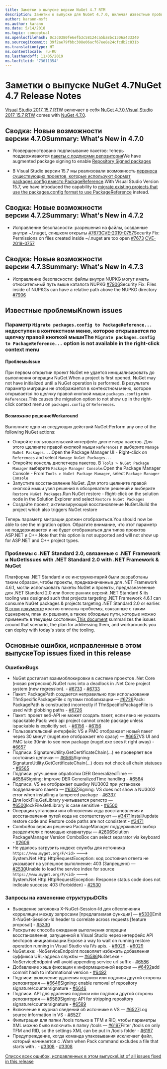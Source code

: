 ```yaml
---
title: Заметки о выпуске версии NuGet 4.7 RTM
description: Заметки о выпуске для NuGet 4.7.0, включая известные проблемы, исправления ошибок, добавленные функции и запросы на изменение структуры.
author: karann-msft
ms.author: karann
ms.date: 5/14/2018
ms.topic: conceptual
ms.openlocfilehash: 0c3c0380fe6efb3c58124ca5ba8bc1306a433340
ms.sourcegitcommit: 39f2ae79fbbc308e06acf67ee8e24cfcdb2c831b
ms.translationtype: HT
ms.contentlocale: ru-RU
ms.lasthandoff: 11/05/2019
ms.locfileid: "73611354"
---
```

# <a name="nuget-47-release-notes"></a><span data-ttu-id="0e25a-103">Заметки о выпуске NuGet 4.7</span><span class="sxs-lookup"><span data-stu-id="0e25a-103">NuGet 4.7 Release Notes</span></span>

<span data-ttu-id="0e25a-104">[Visual Studio 2017 15.7 RTW](https://www.visualstudio.com/news/releasenotes/vs2017-relnotes) включает в себя [NuGet 4.7.0](https://dist.nuget.org/win-x86-commandline/v4.7.0/nuget.exe).</span><span class="sxs-lookup"><span data-stu-id="0e25a-104">[Visual Studio 2017 15.7 RTW](https://www.visualstudio.com/news/releasenotes/vs2017-relnotes) comes with [NuGet 4.7.0](https://dist.nuget.org/win-x86-commandline/v4.7.0/nuget.exe).</span></span>

## <a name="summary-whats-new-in-470"></a><span data-ttu-id="0e25a-105">Сводка: Новые возможности версии 4.7.0</span><span class="sxs-lookup"><span data-stu-id="0e25a-105">Summary: What's New in 4.7.0</span></span>

* <span data-ttu-id="0e25a-106">Усовершенствовано подписывание пакетов: теперь поддерживаются [пакеты с подписями репозитория](https://github.com/NuGet/Home/wiki/Repository-Signatures)</span><span class="sxs-lookup"><span data-stu-id="0e25a-106">We have augmented package signing to enable [Repository Signed packages](https://github.com/NuGet/Home/wiki/Repository-Signatures)</span></span>

* <span data-ttu-id="0e25a-107">В Visual Studio версии 15.7 мы реализовали возможность [переноса существующих проектов, которые используют формат packages.config вместо PackageReference](https://docs.microsoft.com/nuget/consume-packages/migrate-packages-config-to-package-reference).</span><span class="sxs-lookup"><span data-stu-id="0e25a-107">With Visual Studio Version 15.7, we have introduced the capability to [migrate existing projects that use the packages.config format to use PackageReference](https://docs.microsoft.com/nuget/consume-packages/migrate-packages-config-to-package-reference) instead.</span></span>

## <a name="summary-whats-new-in-472"></a><span data-ttu-id="0e25a-108">Сводка: Новые возможности версии 4.7.2</span><span class="sxs-lookup"><span data-stu-id="0e25a-108">Summary: What's New in 4.7.2</span></span>

* <span data-ttu-id="0e25a-109">Исправление безопасности: разрешения на файлы, созданные внутри ~/.nuget, слишком открыты [#7673](https://github.com/NuGet/Home/issues/7673)[CVE-2019-0757](https://portal.msrc.microsoft.com/en-us/security-guidance/advisory/CVE-2019-0757)</span><span class="sxs-lookup"><span data-stu-id="0e25a-109">Security Fix: Permissions on files created inside ~/.nuget are too open [#7673](https://github.com/NuGet/Home/issues/7673) [CVE-2019-0757](https://portal.msrc.microsoft.com/en-us/security-guidance/advisory/CVE-2019-0757)</span></span>

## <a name="summary-whats-new-in-473"></a><span data-ttu-id="0e25a-110">Сводка: Новые возможности версии 4.7.3</span><span class="sxs-lookup"><span data-stu-id="0e25a-110">Summary: What's New in 4.7.3</span></span>

* <span data-ttu-id="0e25a-111">Исправление безопасности: файлы внутри NUPKG могут иметь относительный путь выше каталога NUPKG [#7906](https://github.com/NuGet/Home/issues/7906)</span><span class="sxs-lookup"><span data-stu-id="0e25a-111">Security Fix: Files inside of NUPKGs can have a relative path above the NUPKG directory [#7906](https://github.com/NuGet/Home/issues/7906)</span></span>

## <a name="known-issues"></a><span data-ttu-id="0e25a-112">Известные проблемы</span><span class="sxs-lookup"><span data-stu-id="0e25a-112">Known issues</span></span>

### <a name="the-migrate-packagesconfig-to-packagereference-option-is-not-available-in-the-right-click-context-menu"></a><span data-ttu-id="0e25a-113">Параметр `Migrate packages.config to PackageReference...` недоступен в контекстном меню, которое открывается по щелчку правой кнопкой мыши</span><span class="sxs-lookup"><span data-stu-id="0e25a-113">The `Migrate packages.config to PackageReference...` option is not available in the right-click context menu</span></span>

#### <a name="issue"></a><span data-ttu-id="0e25a-114">Проблемы</span><span class="sxs-lookup"><span data-stu-id="0e25a-114">Issue</span></span>

<span data-ttu-id="0e25a-115">При первом открытии проект NuGet не удается инициализировать до выполнения операции NuGet.</span><span class="sxs-lookup"><span data-stu-id="0e25a-115">When a project is first opened, NuGet may not have initialized until a NuGet operation is performed.</span></span> <span data-ttu-id="0e25a-116">В результате параметр миграции не отображается в контекстном меню, которое открывается по щелчку правой кнопкой мыши `packages.config` или `References`.</span><span class="sxs-lookup"><span data-stu-id="0e25a-116">This causes the migration option to not show up in the right-click context menu on `packages.config` or `References`.</span></span>

#### <a name="workaround"></a><span data-ttu-id="0e25a-117">Возможное решение</span><span class="sxs-lookup"><span data-stu-id="0e25a-117">Workaround</span></span>

<span data-ttu-id="0e25a-118">Выполните одно из следующих действий NuGet:</span><span class="sxs-lookup"><span data-stu-id="0e25a-118">Perform any one of the following NuGet actions:</span></span>
* <span data-ttu-id="0e25a-119">Откройте пользовательский интерфейс диспетчера пакетов. Для этого щелкните правой кнопкой мыши `References` и выберите `Manage NuGet Packages...`.</span><span class="sxs-lookup"><span data-stu-id="0e25a-119">Open the Package Manager UI - Right-click on `References` and select `Manage NuGet Packages...`</span></span>
* <span data-ttu-id="0e25a-120">Откройте консоль диспетчера пакетов. В `Tools > NuGet Package Manager` выберите `Package Manager Console`.</span><span class="sxs-lookup"><span data-stu-id="0e25a-120">Open the Package Manager Console - From `Tools > NuGet Package Manager`, select `Package Manager Console`</span></span>
* <span data-ttu-id="0e25a-121">Запустите восстановление NuGet. Для этого щелкните правой кнопкой мыши узел решения в обозревателе решений и выберите `Restore NuGet Packages`.</span><span class="sxs-lookup"><span data-stu-id="0e25a-121">Run NuGet restore - Right-click on the solution node in the Solution Explorer and select `Restore NuGet Packages`</span></span>
* <span data-ttu-id="0e25a-122">Создайте проект, активизирующий восстановление NuGet.</span><span class="sxs-lookup"><span data-stu-id="0e25a-122">Build the project which also triggers NuGet restore</span></span>

<span data-ttu-id="0e25a-123">Теперь параметр миграции должен отобразиться.</span><span class="sxs-lookup"><span data-stu-id="0e25a-123">You should now be able to see the migration option.</span></span> <span data-ttu-id="0e25a-124">Обратите внимание, что этот параметр не поддерживается и не будет отображаться для типов проектов ASP.NET и C++.</span><span class="sxs-lookup"><span data-stu-id="0e25a-124">Note that this option is not supported and will not show up for ASP.NET and C++ project types.</span></span>

### <a name="issues-with-net-standard-20-with-net-framework--nuget"></a><span data-ttu-id="0e25a-125">Проблемы с .NET Standard 2.0, связанные с .NET Framework и NuGet</span><span class="sxs-lookup"><span data-stu-id="0e25a-125">Issues with .NET Standard 2.0 with .NET Framework & NuGet</span></span>

<span data-ttu-id="0e25a-126">Платформа .NET Standard и ее инструментарий были разработаны таким образом, чтобы проекты, предназначенные для .NET Framework 4.6.1, могли использовать пакеты NuGet и проекты, предназначенные для .NET Standard 2.0 или более ранних версий.</span><span class="sxs-lookup"><span data-stu-id="0e25a-126">.NET Standard & its tooling was designed such that projects targeting .NET Framework 4.6.1 can consume NuGet packages & projects targeting .NET Standard 2.0 or earlier.</span></span> <span data-ttu-id="0e25a-127">[В этом документе](https://github.com/dotnet/standard/issues/481) кратко описаны проблемы, связанные с таким сценарием, план их решения, а также обходные пути, которые можно применить в текущем состоянии.</span><span class="sxs-lookup"><span data-stu-id="0e25a-127">[This document](https://github.com/dotnet/standard/issues/481) summarizes the issues around that scenario, the plan for addressing them, and workarounds you can deploy with today's state of the tooling.</span></span>

## <a name="top-issues-fixed-in-this-release"></a><span data-ttu-id="0e25a-128">Основные ошибки, исправленные в этом выпуске</span><span class="sxs-lookup"><span data-stu-id="0e25a-128">Top issues fixed in this release</span></span>

### <a name="bugs"></a><span data-ttu-id="0e25a-129">Ошибки</span><span class="sxs-lookup"><span data-stu-id="0e25a-129">Bugs</span></span>

* <span data-ttu-id="0e25a-130">NuGet достигает взаимоблокировки в системе проектов .Net Core (новая регрессия).</span><span class="sxs-lookup"><span data-stu-id="0e25a-130">NuGet runs into a deadlock in .Net Core project system (new regression).</span></span><span data-ttu-id="0e25a-131"> - [#6733](https://github.com/NuGet/Home/issues/6733)</span><span class="sxs-lookup"><span data-stu-id="0e25a-131"> - [#6733](https://github.com/NuGet/Home/issues/6733)</span></span>
* <span data-ttu-id="0e25a-132">Пакет: PackagePath создается неправильно при использовании TfmSpecificPackageFile с путями глобализации — [#6726](https://github.com/NuGet/Home/issues/6726)</span><span class="sxs-lookup"><span data-stu-id="0e25a-132">Pack: PackagePath is constructed incorrectly if TfmSpecificPackageFile is used with globbing paths - [#6726](https://github.com/NuGet/Home/issues/6726)</span></span>
* <span data-ttu-id="0e25a-133">Пакет: проект веб-API не может создать пакет, если явно не указать ispackable.</span><span class="sxs-lookup"><span data-stu-id="0e25a-133">Pack: web api project cannot create package unless ispackable is explicitly set.</span></span><span data-ttu-id="0e25a-134"> - [#6156](https://github.com/NuGet/Home/issues/6156)</span><span class="sxs-lookup"><span data-stu-id="0e25a-134"> - [#6156](https://github.com/NuGet/Home/issues/6156)</span></span>
* <span data-ttu-id="0e25a-135">Пользовательский интерфейс VS и PMC отображает новый пакет через 30 минут (nuget.exe отображает его сразу) — [#6657](https://github.com/NuGet/Home/issues/6657)</span><span class="sxs-lookup"><span data-stu-id="0e25a-135">VS UI and PMC take 30min to see new package (nuget.exe sees it right away) - [#6657](https://github.com/NuGet/Home/issues/6657)</span></span>
* <span data-ttu-id="0e25a-136">Подписи.  SignatureUtility.GetCertificateChain(...) не проверяет все состояния цепочки — [#6565](https://github.com/NuGet/Home/issues/6565)</span><span class="sxs-lookup"><span data-stu-id="0e25a-136">Signing:  SignatureUtility.GetCertificateChain(...) does not check all chain statuses - [#6565](https://github.com/NuGet/Home/issues/6565)</span></span>
* <span data-ttu-id="0e25a-137">Подписи: улучшение обработки DER GeneralizedTime — [#6564](https://github.com/NuGet/Home/issues/6564)</span><span class="sxs-lookup"><span data-stu-id="0e25a-137">Signing:  improve DER GeneralizedTime handling - [#6564](https://github.com/NuGet/Home/issues/6564)</span></span>
* <span data-ttu-id="0e25a-138">Подписи. VS не отображает ошибку NU3002 при установке подделанного пакета — [#6337](https://github.com/NuGet/Home/issues/6337)</span><span class="sxs-lookup"><span data-stu-id="0e25a-138">Signing: VS does not show a NU3002 error when installing a tampered package - [#6337](https://github.com/NuGet/Home/issues/6337)</span></span>
* <span data-ttu-id="0e25a-139">Для lockFile.GetLibrary учитывается регистр — [#6500](https://github.com/NuGet/Home/issues/6500)</span><span class="sxs-lookup"><span data-stu-id="0e25a-139">lockFile.GetLibrary is case sensitive - [#6500](https://github.com/NuGet/Home/issues/6500)</span></span>
* <span data-ttu-id="0e25a-140">Операции установки или обновления кода восстановления и восстановления путей кода не соответствуют — [#3471](https://github.com/NuGet/Home/issues/3471)</span><span class="sxs-lookup"><span data-stu-id="0e25a-140">Install/update restore code and Restore code paths are not consistent - [#3471](https://github.com/NuGet/Home/issues/3471)</span></span>
* <span data-ttu-id="0e25a-141">ComboBox версии решения PackageManager поддерживает выбор разделителя с помощью клавиатуры — [#2606](https://github.com/NuGet/Home/issues/2606)</span><span class="sxs-lookup"><span data-stu-id="0e25a-141">Solution PackageManager Version ComboBox can select separator via keyboard - [#2606](https://github.com/NuGet/Home/issues/2606)</span></span>
* <span data-ttu-id="0e25a-142">Не удалось загрузить индекс службы для источника `https://www.myget.org/F/<id>` ---> System.Net.Http.HttpRequestException: код состояния ответа не указывает на успешное выполнение: 403 (Запрещено) — [#2530](https://github.com/NuGet/Home/issues/2530)</span><span class="sxs-lookup"><span data-stu-id="0e25a-142">Unable to load the service index for source `https://www.myget.org/F/<id>` ---> System.Net.Http.HttpRequestException: Response status code does not indicate success: 403 (Forbidden) - [#2530](https://github.com/NuGet/Home/issues/2530)</span></span>

### <a name="dcrs"></a><span data-ttu-id="0e25a-143">Запросы на изменение структуры</span><span class="sxs-lookup"><span data-stu-id="0e25a-143">DCRs</span></span>

* <span data-ttu-id="0e25a-144">Выведение заголовка X-NuGet-Session-Id для обеспечения корреляции между запросами [предлагаемая функция] — [#5330](https://github.com/NuGet/Home/issues/5330)</span><span class="sxs-lookup"><span data-stu-id="0e25a-144">Emit X-NuGet-Session-Id header to correlate across requests [feature proposal] - [#5330](https://github.com/NuGet/Home/issues/5330)</span></span>
* <span data-ttu-id="0e25a-145">Раскрытие способа ожидания выполнения операции восстановления, запущенной в Visual Studio через интерфейс API векторов инициализации.</span><span class="sxs-lookup"><span data-stu-id="0e25a-145">Expose a way to wait on running restore operation running in Visual Studio via IVs apis.</span></span><span data-ttu-id="0e25a-146"> - [#6029](https://github.com/NuGet/Home/issues/6029)</span><span class="sxs-lookup"><span data-stu-id="0e25a-146"> - [#6029](https://github.com/NuGet/Home/issues/6029)</span></span>
* <span data-ttu-id="0e25a-147">NuGet.exe: -NoServiceEndpoint позволяет избежать добавления суффикса URL-адреса службы — [#6586](https://github.com/NuGet/Home/issues/6586)</span><span class="sxs-lookup"><span data-stu-id="0e25a-147">NuGet.exe -NoServiceEndpoint will avoid appending service url suffix - [#6586](https://github.com/NuGet/Home/issues/6586)</span></span>
* <span data-ttu-id="0e25a-148">Добавление хэша фиксации к информационной версии — [#6492](https://github.com/NuGet/Home/issues/6492)</span><span class="sxs-lookup"><span data-stu-id="0e25a-148">add commit hash to informational version - [#6492](https://github.com/NuGet/Home/issues/6492)</span></span>
* <span data-ttu-id="0e25a-149">Подписи: включение удаления подписи или подписи другой стороны репозитория — [#6646](https://github.com/NuGet/Home/issues/6646)</span><span class="sxs-lookup"><span data-stu-id="0e25a-149">Signing:  enable removal of repository signature/countersignature - [#6646](https://github.com/NuGet/Home/issues/6646)</span></span>
* <span data-ttu-id="0e25a-150">Подписи.  API для удаления подписи или подписи другой стороны репозитория — [#6589](https://github.com/NuGet/Home/issues/6589)</span><span class="sxs-lookup"><span data-stu-id="0e25a-150">Signing:  API for stripping repository signature/countersignature - [#6589](https://github.com/NuGet/Home/issues/6589)</span></span>
* <span data-ttu-id="0e25a-151">Включение в журнал сведений об источнике в VS — [#6527](https://github.com/NuGet/Home/issues/6527)</span><span class="sxs-lookup"><span data-stu-id="0e25a-151">Log source information in VS - [#6527](https://github.com/NuGet/Home/issues/6527)</span></span>
* <span data-ttu-id="0e25a-152">Фильтрация для папки /tools только в TFM и RID, чтобы параметры XML можно было включить в папку /tools — [#6197](https://github.com/NuGet/Home/issues/6197)</span><span class="sxs-lookup"><span data-stu-id="0e25a-152">Filter /tools on only TFM and RID, so the settings XML can be put in /tools folder - [#6197](https://github.com/NuGet/Home/issues/6197)</span></span>
* <span data-ttu-id="0e25a-153">Предупреждение, когда команда упаковывания исключает файл, который начинается с .</span><span class="sxs-lookup"><span data-stu-id="0e25a-153">Warn when Pack command excludes a file that starts with .</span></span><span data-ttu-id="0e25a-154">  - [#3308](https://github.com/NuGet/Home/issues/3308)</span><span class="sxs-lookup"><span data-stu-id="0e25a-154">  - [#3308](https://github.com/NuGet/Home/issues/3308)</span></span>

[<span data-ttu-id="0e25a-155">Список всех ошибок, исправленных в этом выпуске</span><span class="sxs-lookup"><span data-stu-id="0e25a-155">List of all issues fixed in this release</span></span>](https://github.com/NuGet/Home/issues?q=is%3Aissue+is%3Aclosed+milestone%3A%224.7")
